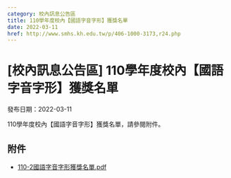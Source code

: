 ```yaml
---
category: 校內訊息公告區
title: 110學年度校內【國語字音字形】獲獎名單
date: 2022-03-11
href: http://www.smhs.kh.edu.tw/p/406-1000-3173,r24.php
---
```


# [校內訊息公告區] 110學年度校內【國語字音字形】獲獎名單

發布日期：2022-03-11

110學年度校內【國語字音字形】獲獎名單，請參閱附件。

## 附件

- [110-2國語字音字形獲獎名單.pdf](https://www.smhs.kh.edu.tw/var/file/0/1000/attach/69/pta_2946_75722_90025.pdf)
